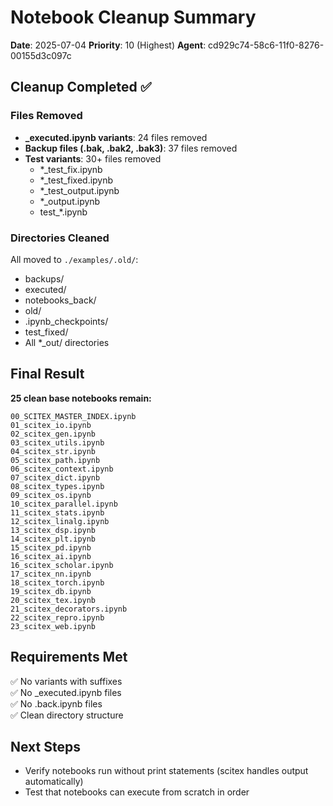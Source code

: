 # Notebook Cleanup Summary
**Date**: 2025-07-04
**Priority**: 10 (Highest)
**Agent**: cd929c74-58c6-11f0-8276-00155d3c097c

## Cleanup Completed ✅

### Files Removed
- **_executed.ipynb variants**: 24 files removed
- **Backup files (.bak, .bak2, .bak3)**: 37 files removed  
- **Test variants**: 30+ files removed
  - *_test_fix.ipynb
  - *_test_fixed.ipynb
  - *_test_output.ipynb
  - *_output.ipynb
  - test_*.ipynb

### Directories Cleaned
All moved to `./examples/.old/`:
- backups/
- executed/
- notebooks_back/
- old/
- .ipynb_checkpoints/
- test_fixed/
- All *_out/ directories

## Final Result
**25 clean base notebooks remain:**
```
00_SCITEX_MASTER_INDEX.ipynb
01_scitex_io.ipynb
02_scitex_gen.ipynb
03_scitex_utils.ipynb
04_scitex_str.ipynb
05_scitex_path.ipynb
06_scitex_context.ipynb
07_scitex_dict.ipynb
08_scitex_types.ipynb
09_scitex_os.ipynb
10_scitex_parallel.ipynb
11_scitex_stats.ipynb
12_scitex_linalg.ipynb
13_scitex_dsp.ipynb
14_scitex_plt.ipynb
15_scitex_pd.ipynb
16_scitex_ai.ipynb
16_scitex_scholar.ipynb
17_scitex_nn.ipynb
18_scitex_torch.ipynb
19_scitex_db.ipynb
20_scitex_tex.ipynb
21_scitex_decorators.ipynb
22_scitex_repro.ipynb
23_scitex_web.ipynb
```

## Requirements Met
✅ No variants with suffixes  
✅ No _executed.ipynb files  
✅ No .back.ipynb files  
✅ Clean directory structure  

## Next Steps
- Verify notebooks run without print statements (scitex handles output automatically)
- Test that notebooks can execute from scratch in order